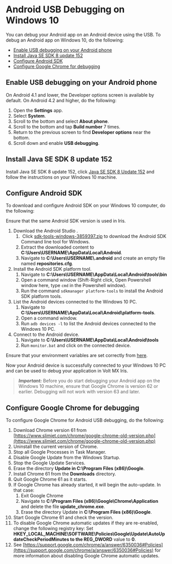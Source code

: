                          


Android USB Debugging on Windows 10
===================================

You can debug your Android app on an Android device using the USB. To debug an Android app on Windows 10, do the following:

*   [Enable USB debugging on your Android phone](#enable-usb-debugging-on-your-android-phone)
*   [Install Java SE SDK 8 update 152](#install-java-se-sdk-8-update-152)
*   [Configure Android SDK](#configure-android-sdk)
*   [Configure Google Chrome for debugging](#configure-google-chrome-for-debugging)

Enable USB debugging on your Android phone
------------------------------------------

On Android 4.1 and lower, the Developer options screen is available by default. On Android 4.2 and higher, do the following:

1.  Open the **Settings** app.
2.  Select **System**.
3.  Scroll to the bottom and select **About phone**.
4.  Scroll to the bottom and tap **Build number** 7 times.
5.  Return to the previous screen to find **Developer options** near the bottom.
6.  Scroll down and enable **USB debugging**.

Install Java SE SDK 8 update 152
--------------------------------

Install Java SE SDK 8 update 152, click [Java SE SDK 8 Update 152](http://www.oracle.com/technetwork/java/javase/downloads/jdk8-downloads-2133151.html) and follow the instructions on your Windows 10 machine.

Configure Android SDK
---------------------

To download and configure Android SDK on your Windows 10 computer, do the following:

Ensure that the same Android SDK version is used in Iris.

1.  Download the Android Studio .
    1.   Click [sdk-tools-windows-3859397.zip](https://dl.google.com/android/repository/sdk-tools-windows-3859397.zip) to download the Android SDK Command line tool for Windows.
    2.  Extract the downloaded content to **C:\\Users\\USERNAME\\AppData\\Local\\Android**.
    3.  Navigate to **C:\\Users\\USERNAME\\.android** and create an empty file named **repositories.cfg**.
2.  Install the Android SDK platform tool.
    1.  Navigate to **C:\\Users\\USERNAME\\AppData\\Local\\Android\\tools\\bin**
    2.  Open a command window (Shift-Right click, Open Powershell window here, type `cmd` in the Powershell window).
    3.  Run the command `sdkmanager platform-tools` to install the Android SDK platform tools.
3.  List the Android devices connected to the Windows 10 PC.
    1.  Navigate to **C:\\Users\\USERNAME\\AppData\\Local\\Android\\platform-tools**.
    2.  Open a command window.
    3.  Run `adb devices -l` to list the Android devices connected to the Windows 10 PC.
4.  Connect to the Android device.
    1.  Navigate to **C:\\Users\\USERNAME\\AppData\\Local\\Android\\tools**
    2.  Run `monitor.bat` and click on the connected device.

Ensure that your environment variables are set correctly from [here](SUG_Android.md#manually-set-the-android-environment-variables).

Now your Android device is successfully connected to your Windows 10 PC and can be used to debug your application in Volt MX Iris.

> **_Important:_** Before you do start debugging your Android app on the Windows 10 machine, ensure that Google Chrome is version 62 or earlier. Debugging will not work with version 63 and later.

Configure Google Chrome for debugging
-------------------------------------

To configure Google Chrome for Android USB debugging, do the following:

1.  Download Chrome version 61 from [https://www.slimjet.com/chrome/google-chrome-old-version.php](https://www.slimjet.com/chrome/google-chrome-old-version.php)
2.  Uninstall the current version of Chrome.
3.  Stop all Google Processes in Task Manager.
4.  Disable Google Update from the Windows Startup.
5.  Stop the Google Update Services.
6.  Erase the directory **Update in C:\\Program Files (x86)\\Google**.
7.  Install Chrome 61 from the **Downloads** directory.
8.  Quit Google Chrome 61 as it starts.
9.  If Google Chrome has already started, it will begin the auto-update. In that case:
    1.  Exit Google Chrome
    2.  Navigate to **C:\\Program Files (x86)\\Google\\Chrome\\Application** and delete the file **update\_chrome.exe**.
    3.  Erase the directory Update in **C:\\Program Files (x86)\\Google**.
10.  Start Google Chrome 61 and check the version.
11.  To disable Google Chrome automatic updates if they are re-enabled, change the following registry key: Set **HKEY\_LOCAL\_MACHINE\\SOFTWARE\\Policies\\Google\\Update\\AutoUpdateCheckPeriodMinutes to the REG\_DWORD** value to **0**.
12.  See [https://support.google.com/chrome/a/answer/6350036#Policies](https://support.google.com/chrome/a/answer/6350036#Policies) for more information about disabling Google Chrome automatic updates.
